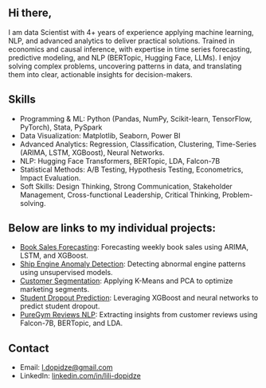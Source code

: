 ## Hi there, 

I am data Scientist with 4+ years of experience applying machine learning, NLP, and advanced analytics to deliver practical solutions. Trained in economics and causal inference, with expertise in time series forecasting, predictive modeling, and NLP (BERTopic, Hugging Face, LLMs). I enjoy solving complex problems, uncovering patterns in data, and translating them into clear, actionable insights for decision-makers.

## Skills
- Programming & ML: Python (Pandas, NumPy, Scikit-learn, TensorFlow, PyTorch), Stata, PySpark
- Data Visualization: Matplotlib, Seaborn, Power BI
- Advanced Analytics: Regression, Classification, Clustering, Time-Series (ARIMA, LSTM, XGBoost), Neural Networks.
- NLP: Hugging Face Transformers, BERTopic, LDA, Falcon-7B
- Statistical Methods: A/B Testing, Hypothesis Testing, Econometrics, Impact Evaluation.
- Soft Skills: Design Thinking, Strong Communication, Stakeholder Management, Cross-functional Leadership, Critical Thinking, Problem-solving. 


## Below are links to my individual projects:

- [Book Sales Forecasting](https://github.com/LiliDopidze/book-sales-forecasting): Forecasting weekly book sales using ARIMA, LSTM, and XGBoost.  
- [Ship Engine Anomaly Detection](https://github.com/LiliDopidze/ship-engine-anomaly-detection): Detecting abnormal engine patterns using unsupervised models.  
- [Customer Segmentation](https://github.com/LiliDopidze/customer-segmentation): Applying K-Means and PCA to optimize marketing segments.  
- [Student Dropout Prediction](https://github.com/LiliDopidze/student-dropout-prediction): Leveraging XGBoost and neural networks to predict student dropout.  
- [PureGym Reviews NLP](https://github.com/LiliDopidze/puregym-reviews-nlp): Extracting insights from customer reviews using Falcon-7B, BERTopic, and LDA.  

## Contact
- Email: l.dopidze@gmail.com
- LinkedIn: [linkedin.com/in/lili-dopidze](https://www.linkedin.com/in/lili-dopidze)
